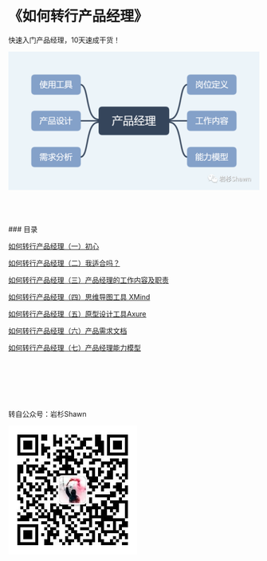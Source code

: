 # 《如何转行产品经理》
快速入门产品经理，10天速成干货！
<br/>

![首图](https://raw.githubusercontent.com/YSshawn/PM-10days/master/pic/2980541-9e086b37daa05700.png)

<br/>
<br/>
<br/>
### 目录
<br/>

[如何转行产品经理（一）初心](https://github.com/YSshawn/PM-10days/blob/master/1-Beginning.md)
<br/>

[如何转行产品经理（二）我适合吗？](https://github.com/YSshawn/PM-10days/blob/master/2-fitness.md)
<br/>

[如何转行产品经理（三）产品经理的工作内容及职责](https://github.com/YSshawn/PM-10days/blob/master/3-workcontent.md)
<br/>

[如何转行产品经理（四）思维导图工具 XMind](https://github.com/YSshawn/PM-10days/blob/master/4-mindpic.md)
<br/>

[如何转行产品经理（五）原型设计工具Axure](https://github.com/YSshawn/PM-10days/blob/master/5-useAxure.md)
<br/>

[如何转行产品经理（六）产品需求文档](https://github.com/YSshawn/PM-10days/blob/master/6-PRD.md)
<br/>

[如何转行产品经理（七）产品经理能力模型](https://github.com/YSshawn/PM-10days/blob/master/7-ability.md)

<br/>
<br/>
<br/>
<br/>
<br/>

转自公众号：岩杉Shawn

![二维码](https://raw.githubusercontent.com/YSshawn/PM-10days/master/pic/2980541-065cc3b5b0ab390b.jpg)
